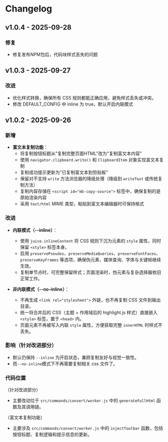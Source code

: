 # Changelog

## v1.0.4 - 2025-09-28

### 修复
- 修复发布NPM包后，代码块样式丢失的问题

## v1.0.3 - 2025-09-27

### 改进
- 优化样式转换，确保所有 CSS 规则都能正确应用，避免样式丢失或冲突。
- 修改 DEFAULT_CONFIG 中 inline 为 true，默认开启内联模式

## v1.0.2 - 2025-09-26

### 新增
- **富文本复制功能**：
  - 将复制按钮标题从"复制完整页面HTML"改为"复制富文本内容"
  - 使用 `navigator.clipboard.write()` 和 `ClipboardItem` 对象实现富文本复制
  - 复制成功提示更新为"已复制富文本到剪贴板"
  - 保留对不支持 `write` 方法浏览器的降级处理（降级到 `writeText` 或传统复制方法）
  - 复制内容存储在 `<script id="mb-copy-source">` 标签中，确保复制的是原始渲染内容
  - 采用 `text/html` MIME 类型，粘贴到富文本编辑器时可保持格式

### 改进
- **内联模式（--inline）**：
  - 使用 `juice.inlineContent` 将 CSS 规则下沉为元素的 `style` 属性，同时保留 `<style>` 标签本身。
  - 启用 `preservePseudos`、`preserveMediaQueries`、`preserveFontFaces`、`preserveKeyFrames` 等选项，确保伪元素、媒体查询、字体与关键帧继续生效。
  - 复制单节点时，可完整保留样式；页面渲染时，伪元素与复杂选择器依旧正常工作。

- **非内联模式（--no-inline）**：
  - 不再生成 `<link rel="stylesheet">` 外链，也不再复制 CSS 文件到输出目录。
  - 统一将合并后的 CSS（主题 + 作用域后的 highlight.js 样式）直接嵌入 `<style>` 标签，置于 `<head>` 内。
  - 页面元素不再被写入内联 `style` 属性，方便获取完整 `innerHTML` 时样式不丢失。

### 影响（针对改进部分）
- 默认仍保持 `--inline` 为开启状态，兼顾复制友好与视觉一致性。
- 而`--no-inline`模式下不再需要复制相关 css 文件了。

### 代码位置
（针对改进部分）
- 主要改动位于 `src/commands/convert/worker.js` 中的 `generateFullHtml` 函数及其调用链。

（富文本复制功能）
- 主要涉及 `src/commands/convert/worker.js` 中的 `injectToolbar` 函数，包括按钮标题、复制逻辑和提示信息的更新。